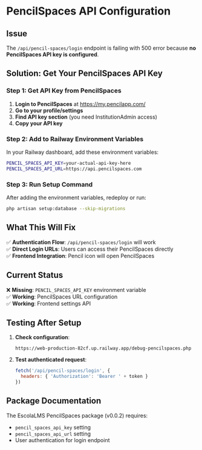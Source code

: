 # PencilSpaces API Configuration

## Issue
The `/api/pencil-spaces/login` endpoint is failing with 500 error because **no PencilSpaces API key is configured**.

## Solution: Get Your PencilSpaces API Key

### Step 1: Get API Key from PencilSpaces
1. **Login to PencilSpaces** at https://my.pencilapp.com/
2. **Go to your profile/settings**
3. **Find API key section** (you need InstitutionAdmin access)
4. **Copy your API key**

### Step 2: Add to Railway Environment Variables
In your Railway dashboard, add these environment variables:

```bash
PENCIL_SPACES_API_KEY=your-actual-api-key-here
PENCIL_SPACES_API_URL=https://api.pencilspaces.com
```

### Step 3: Run Setup Command
After adding the environment variables, redeploy or run:
```bash
php artisan setup:database --skip-migrations
```

## What This Will Fix

✅ **Authentication Flow**: `/api/pencil-spaces/login` will work  
✅ **Direct Login URLs**: Users can access their PencilSpaces directly  
✅ **Frontend Integration**: Pencil icon will open PencilSpaces  

## Current Status

❌ **Missing**: `PENCIL_SPACES_API_KEY` environment variable  
✅ **Working**: PencilSpaces URL configuration  
✅ **Working**: Frontend settings API  

## Testing After Setup

1. **Check configuration**:
   ```
   https://web-production-82cf.up.railway.app/debug-pencilspaces.php
   ```

2. **Test authenticated request**:
   ```javascript
   fetch('/api/pencil-spaces/login', {
     headers: { 'Authorization': 'Bearer ' + token }
   })
   ```

## Package Documentation

The EscolaLMS PencilSpaces package (v0.0.2) requires:
- `pencil_spaces_api_key` setting
- `pencil_spaces_api_url` setting  
- User authentication for login endpoint